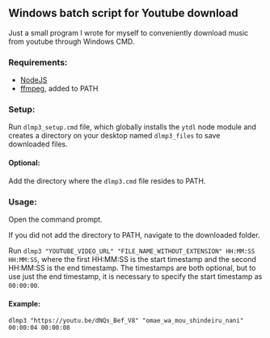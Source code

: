 ## Windows batch script for Youtube download

Just a small program I wrote for myself to conveniently download music from youtube through Windows CMD.

### Requirements:

- [NodeJS](https://nodejs.org)
- [ffmpeg](http://ffmpeg.org/download.html), added to PATH

### Setup:

Run ```dlmp3_setup.cmd``` file, which globally installs the ```ytdl``` node module and creates a directory on your desktop named ```dlmp3_files``` to save downloaded files.

#### Optional:

Add the directory where the ```dlmp3.cmd``` file resides to PATH.

### Usage:

Open the command prompt.

If you did not add the directory to PATH, navigate to the downloaded folder.

Run ```dlmp3 "YOUTUBE_VIDEO_URL" "FILE_NAME_WITHOUT_EXTENSION" HH:MM:SS HH:MM:SS```, where the first HH:MM:SS is the start timestamp and the second HH:MM:SS is the end timestamp.
 The timestamps are both optional, but to use just the end timestamp, it is necessary to specify the start timestamp as ```00:00:00```.

#### Example:

```
dlmp3 "https://youtu.be/dNQs_Bef_V8" "omae_wa_mou_shindeiru_nani" 00:00:04 00:00:08
```